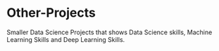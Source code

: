 # Other-Projects
Smaller Data Science Projects that shows Data Science skills, Machine Learning Skills and Deep Learning Skills. 
